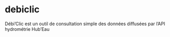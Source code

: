 # debiclic
Débi’Clic est un outil de consultation simple des données diffusées par l’API hydrométrie Hub’Eau
